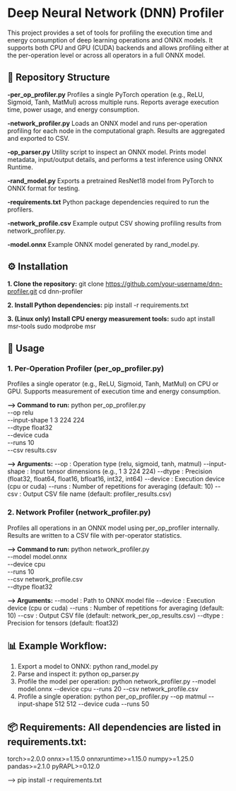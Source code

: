 # Deep Neural Network (DNN) Profiler

This project provides a set of tools for profiling the execution time and energy consumption of deep learning operations and ONNX models.
It supports both CPU and GPU (CUDA) backends and allows profiling either at the per-operation level or across all operators in a full ONNX model.

## 📂 Repository Structure

**-per_op_profiler.py**
Profiles a single PyTorch operation (e.g., ReLU, Sigmoid, Tanh, MatMul) across multiple runs.
Reports average execution time, power usage, and energy consumption.

**-network_profiler.py**
Loads an ONNX model and runs per-operation profiling for each node in the computational graph.
Results are aggregated and exported to CSV.

**-op_parser.py**
Utility script to inspect an ONNX model. Prints model metadata, input/output details, and performs a test inference using ONNX Runtime.

**-rand_model.py**
Exports a pretrained ResNet18 model from PyTorch to ONNX format for testing.

**-requirements.txt**
Python package dependencies required to run the profilers.

**-network_profile.csv**
Example output CSV showing profiling results from network_profiler.py.

**-model.onnx**
Example ONNX model generated by rand_model.py.

## ⚙️ Installation

**1. Clone the repository:** git clone https://github.com/your-username/dnn-profiler.git
cd dnn-profiler

**2. Install Python dependencies:**
pip install -r requirements.txt

**3. (Linux only) Install CPU energy measurement tools:**
sudo apt install msr-tools
sudo modprobe msr

## 🚀 Usage

### 1. Per-Operation Profiler (per_op_profiler.py)
   
Profiles a single operator (e.g., ReLU, Sigmoid, Tanh, MatMul) on CPU or GPU.
Supports measurement of execution time and energy consumption.

**--> Command to run:**
python per_op_profiler.py \
  --op relu \
  --input-shape 1 3 224 224 \
  --dtype float32 \
  --device cuda \
  --runs 10 \
  --csv results.csv

**--> Arguments:**
--op : Operation type (relu, sigmoid, tanh, matmul)
--input-shape : Input tensor dimensions (e.g., 1 3 224 224)
--dtype : Precision (float32, float64, float16, bfloat16, int32, int64)
--device : Execution device (cpu or cuda)
--runs : Number of repetitions for averaging (default: 10)
--csv : Output CSV file name (default: profiler_results.csv)

### 2. Network Profiler (network_profiler.py)

Profiles all operations in an ONNX model using per_op_profiler internally.
Results are written to a CSV file with per-operator statistics.

**--> Command to run:**
python network_profiler.py \
  --model model.onnx \
  --device cpu \
  --runs 10 \
  --csv network_profile.csv \
  --dtype float32

**--> Arguments:**
--model : Path to ONNX model file
--device : Execution device (cpu or cuda)
--runs : Number of repetitions for averaging (default: 10)
--csv : Output CSV file (default: network_per_op_results.csv)
--dtype : Precision for tensors (default: float32)

## 📊 Example Workflow:

1. Export a model to ONNX: python rand_model.py
2. Parse and inspect it: python op_parser.py
3. Profile the model per operation: python network_profiler.py --model model.onnx --device cpu --runs 20 --csv network_profile.csv
4. Profile a single operation: python per_op_profiler.py --op matmul --input-shape 512 512 --device cuda --runs 50


## 📦 Requirements: All dependencies are listed in requirements.txt:

torch>=2.0.0
onnx>=1.15.0
onnxruntime>=1.15.0
numpy>=1.25.0
pandas>=2.1.0
pyRAPL>=0.12.0

--> pip install -r requirements.txt
   
